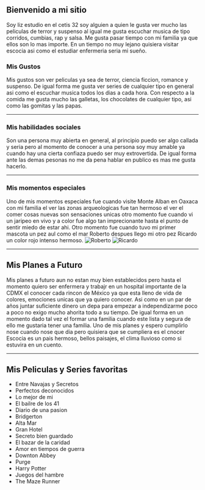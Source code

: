 ## Bienvenido a mi sitio

Soy liz estudio en el cetis 32 soy alguien a quien le gusta ver mucho las peliculas de terror y suspenso al igual me gusta escuchar musica  de tipo corridos, cumbias, rap y salsa. Me gusta pasar tiempo con mi familia ya que ellos son lo mas importe. En un tiempo no muy lejano quisiera visitar escocia asi como el estudiar enfermeria seria mi sueño.


###  Mis Gustos
Mis gustos son ver peliculas ya sea de terror, ciencia ficcion, romance y suspenso. De igual forma me gusta ver series de cualquier tipo en general asi como el escuchar musica todos los dias a cada hora. Con respecto a la comida me gusta mucho las galletas, los chocolates de cualquier tipo, asi como las gomitas y las papas. 

___

###  Mis habilidades sociales
Son una persona muy abierta en general, al principio puedo ser algo callada y seria pero al momento de conocer a una persona soy muy amable ya cuando hay una cierta confiaza puedo ser muy extrovertida. De igual forma ante las demas pesonas no me da pena hablar en publico es mas me gusta hacerlo. 

___

###  Mis momentos especiales
Uno de mis momentos especiales fue cuando visite Monte Alban en Oaxaca con mi familia el ver las zonas arqueologicas fue tan hermoso el ver el comer cosas nuevas son sensaciones unicas otro momento fue cuando vi un jaripeo en vivo y a color fue algo tan imprecionante hasta el punto de sentir miedo de estar ahi.  Otro momento fue cuando tuvo mi primer mascota un pez aul como el mar Roberto despues llego mi otro pez Ricardo un color rojo intenso hermoso.
![Roberto](https://user-images.githubusercontent.com/99769712/156286458-76063a7f-0bd8-47bf-a0bd-666df9e3aaad.png)
![Ricardo](https://user-images.githubusercontent.com/99769712/156286543-20310e62-9eb9-444a-a47c-b05ce385c63c.png)

___
## Mis Planes a Futuro
Mis planes a futuro aun no estan muy bien establecidos pero hasta el momento quiero ser enfermera y trabajr en un hospital importante de la CDMX el conocer cada rincon de México ya que esta lleno de vida de colores, emociones unicas que ya quiero conocer. Asi como en un par de años juntar suficiente dinero un depa para empezar a independizarme poco a poco no exigo mucho ahorita todo a su tiempo. De igual forma en un momento dado tal vez el formar una familia cuando este lista y segura de ello me gustaria tener una familia. Uno de mis planes y espero cumplirlo nose cuando nose que dia pero quisiera que se cumpliera es el cnocer Escocia es un pais hermoso, bellos paisajes, el clima lluvioso como si estuvira en un cuento.

___
## Mis Peliculas y Series favoritas
- Entre Navajas y Secretos
- Perfectos deconocidos
- Lo mejor de mi
- El bailre de los 41
- Diario de una pasion
- Bridgerton
- Alta Mar
- Gran Hotel
- Secreto bien guardado
- El bazar de la caridad
- Amor en tiempos de guerra
- Downton Abbey
- Purge
- Harry Potter
- Juegos del hambre
- The Maze Runner

